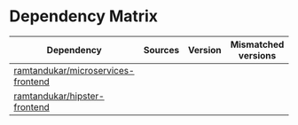 # Dependency Matrix

Dependency | Sources | Version | Mismatched versions
---------- | ------- | ------- | -------------------
[ramtandukar/microservices-frontend](https://github.com/ramtandukar/microservices-frontend.git) |  | []() | 
[ramtandukar/hipster-frontend](https://github.com/ramtandukar/hipster-frontend.git) |  | []() | 
